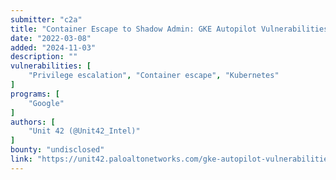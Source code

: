 ```yaml
---
submitter: "c2a"
title: "Container Escape to Shadow Admin: GKE Autopilot Vulnerabilities"
date: "2022-03-08"
added: "2024-11-03"
description: ""
vulnerabilities: [
    "Privilege escalation", "Container escape", "Kubernetes"
]
programs: [
    "Google"
]
authors: [
    "Unit 42 (@Unit42_Intel)"
]
bounty: "undisclosed"
link: "https://unit42.paloaltonetworks.com/gke-autopilot-vulnerabilities/"
---
```




